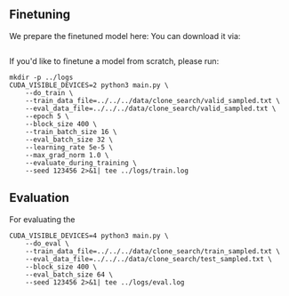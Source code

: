 ## Finetuning
We prepare the finetuned model here:
You can download it via:
```

```
If you'd like to finetune a model from scratch, please run:
```
mkdir -p ../logs
CUDA_VISIBLE_DEVICES=2 python3 main.py \
    --do_train \
    --train_data_file=../../../data/clone_search/valid_sampled.txt \
    --eval_data_file=../../../data/clone_search/valid_sampled.txt \
    --epoch 5 \
    --block_size 400 \
    --train_batch_size 16 \
    --eval_batch_size 32 \
    --learning_rate 5e-5 \
    --max_grad_norm 1.0 \
    --evaluate_during_training \
    --seed 123456 2>&1| tee ../logs/train.log
```

## Evaluation
For evaluating the 
```
CUDA_VISIBLE_DEVICES=4 python3 main.py \
    --do_eval \
    --train_data_file=../../../data/clone_search/train_sampled.txt \
    --eval_data_file=../../../data/clone_search/test_sampled.txt \
    --block_size 400 \
    --eval_batch_size 64 \
    --seed 123456 2>&1| tee ../logs/eval.log
```

###